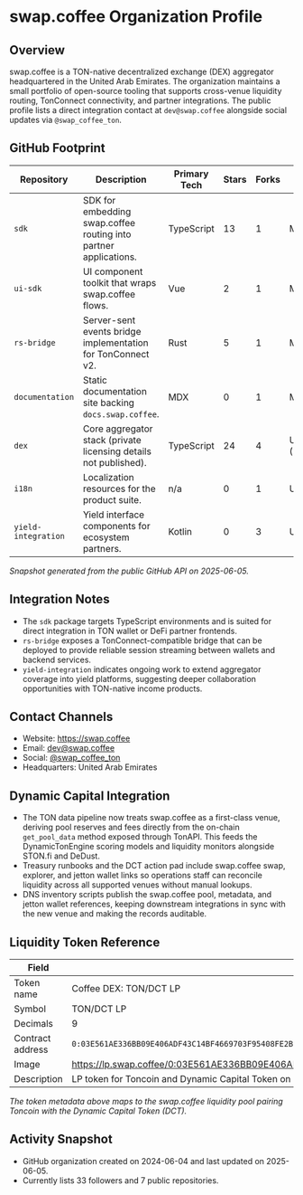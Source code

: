 # swap.coffee Organization Profile

## Overview

swap.coffee is a TON-native decentralized exchange (DEX) aggregator headquartered in the United Arab Emirates. The organization maintains a small portfolio of open-source tooling that supports cross-venue liquidity routing, TonConnect connectivity, and partner integrations. The public profile lists a direct integration contact at `dev@swap.coffee` alongside social updates via `@swap_coffee_ton`.

## GitHub Footprint

| Repository | Description | Primary Tech | Stars | Forks | License |
| ---------- | ----------- | ------------ | ----- | ----- | ------- |
| `sdk` | SDK for embedding swap.coffee routing into partner applications. | TypeScript | 13 | 1 | MIT |
| `ui-sdk` | UI component toolkit that wraps swap.coffee flows. | Vue | 2 | 1 | MIT |
| `rs-bridge` | Server-sent events bridge implementation for TonConnect v2. | Rust | 5 | 1 | MIT |
| `documentation` | Static documentation site backing `docs.swap.coffee`. | MDX | 0 | 1 | MIT |
| `dex` | Core aggregator stack (private licensing details not published). | TypeScript | 24 | 4 | Unspecified (NOASSERTION) |
| `i18n` | Localization resources for the product suite. | n/a | 0 | 1 | Unspecified |
| `yield-integration` | Yield interface components for ecosystem partners. | Kotlin | 0 | 3 | Unspecified |

*Snapshot generated from the public GitHub API on 2025-06-05.*

## Integration Notes

- The `sdk` package targets TypeScript environments and is suited for direct integration in TON wallet or DeFi partner frontends.
- `rs-bridge` exposes a TonConnect-compatible bridge that can be deployed to provide reliable session streaming between wallets and backend services.
- `yield-integration` indicates ongoing work to extend aggregator coverage into yield platforms, suggesting deeper collaboration opportunities with TON-native income products.

## Contact Channels

- Website: <https://swap.coffee>
- Email: <dev@swap.coffee>
- Social: [@swap_coffee_ton](https://x.com/swap_coffee_ton)
- Headquarters: United Arab Emirates

## Dynamic Capital Integration

- The TON data pipeline now treats swap.coffee as a first-class venue, deriving pool reserves and fees directly from the on-chain
  `get_pool_data` method exposed through TonAPI. This feeds the DynamicTonEngine scoring models and liquidity monitors alongside
  STON.fi and DeDust.
- Treasury runbooks and the DCT action pad include swap.coffee swap, explorer, and jetton wallet links so operations staff can
  reconcile liquidity across all supported venues without manual lookups.
- DNS inventory scripts publish the swap.coffee pool, metadata, and jetton wallet references, keeping downstream integrations in
  sync with the new venue and making the records auditable.

## Liquidity Token Reference

| Field | Value |
| ----- | ----- |
| Token name | Coffee DEX: TON/DCT LP |
| Symbol | TON/DCT LP |
| Decimals | 9 |
| Contract address | `0:03E561AE336BB09E406ADF43C14BF4669703F95408FE2B35DADE58FD8C99056A` |
| Image | <https://lp.swap.coffee/0:03E561AE336BB09E406ADF43C14BF4669703F95408FE2B35DADE58FD8C99056A/image> |
| Description | LP token for Toncoin and Dynamic Capital Token on swap.coffee DEX. |

*The token metadata above maps to the swap.coffee liquidity pool pairing Toncoin with the Dynamic Capital Token (DCT).*

## Activity Snapshot

- GitHub organization created on 2024-06-04 and last updated on 2025-06-05.
- Currently lists 33 followers and 7 public repositories.
